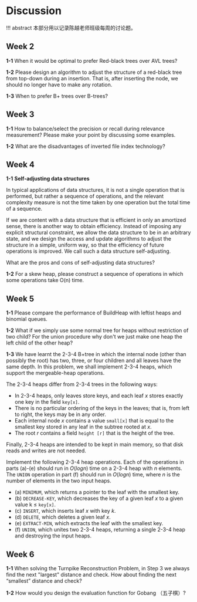 # Discussion

!!! abstract
    本部分用以记录陈越老师班级每周的讨论题。

## Week 2

**1-1** When it would be optimal to prefer Red-black trees over AVL trees?

**1-2** Please design an algorithm to adjust the structure of a red-black tree from top-down during an insertion.  That is, after inserting the node, we should no longer have to make any rotation.

**1-3** When to prefer B+ trees over B-trees?

## Week 3

**1-1** How to balance/select the precision or recall during relevance measurement? Please make your point by discussing some examples.

**1-2** What are the disadvantages of inverted file index technology?

## Week 4

**1-1** **Self-adjusting data structures**

In typical applications of data structures, it is not a single operation that is performed, but rather a sequence of operations, and the relevant complexity measure is not the time taken by one operation but the total time of a sequence.

If we are content with a data structure that is efficient in only an amortized sense, there is another way to obtain efficiency. Instead of imposing any explicit structural constraint, we allow the data structure to be in an arbitrary state, and we design the access and update algorithms to adjust the structure in a simple, uniform way, so that the efficiency of future operations is improved. We call such a data structure self-adjusting.

What are the pros and cons of self-adjusting data structures?

**1-2** For a skew heap, please construct a sequence of operations in which some operations take O(n) time.

## Week 5

**1-1** Please compare the performance of BuildHeap with leftist heaps and binomial queues.

**1-2** What if we simply use some normal tree for heaps without restriction of two child?  For the union procedure why don't we just make one heap the left child of the other heap?

**1-3** We have learnt the 2-3-4 B+tree in which the internal node (other than possibly the root) has two, three, or four children and all leaves have the same depth. In this problem, we shall implement 2-3-4 heaps, which support the mergeable-heap operations.  

The 2-3-4 heaps differ from 2-3-4 trees in the following ways:  

- In 2-3-4 heaps, only leaves store keys, and each leaf $x$ stores exactly one key in the field `key[x]`.  
- There is no particular ordering of the keys in the leaves; that is, from left to right, the keys may be in any order.  
- Each internal node $x$ contains a value `small[x]` that is equal to the smallest key stored in any leaf in the subtree rooted at $x$.  
- The root $r$ contains a field `height [r]` that is the height of the tree.  

Finally, 2-3-4 heaps are intended to be kept in main memory, so that disk reads and writes are not needed.  

Implement the following 2-3-4 heap operations. Each of the operations in parts (a)-(e) should run in $O(log n)$ time on a 2-3-4 heap with $n$ elements. The `UNION` operation in part (f) should run in $O(log n)$ time, where $n$ is the number of elements in the two input heaps.  

- (a) `MINIMUM`, which returns a pointer to the leaf with the smallest key.  
- (b) `DECREASE-KEY`, which decreases the key of a given leaf $x$ to a given value k ≤ `key[x]`.  
- \(c) `INSERT`, which inserts leaf $x$ with key $k$.  
- (d) `DELETE`, which deletes a given leaf $x$.  
- (e) `EXTRACT-MIN`, which extracts the leaf with the smallest key.  
- (f) `UNION`, which unites two 2-3-4 heaps, returning a single 2-3-4 heap and destroying the input heaps.

## Week 6

**1-1** When solving the Turnpike Reconstruction Problem, in Step 3 we always find the next "largest" distance and check.  How about finding the next “smallest” distance and check?

**1-2** How would you design the evaluation function for Gobang （五子棋）?
